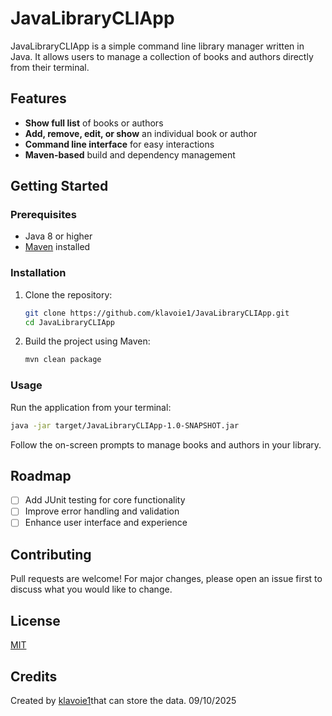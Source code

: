 # JavaLibraryCLIApp

JavaLibraryCLIApp is a simple command line library manager written in Java. It allows users to manage a collection of books and authors directly from their terminal.

## Features

- **Show full list** of books or authors
- **Add, remove, edit, or show** an individual book or author
- **Command line interface** for easy interactions
- **Maven-based** build and dependency management

## Getting Started

### Prerequisites

- Java 8 or higher
- [Maven](https://maven.apache.org/) installed

### Installation

1. Clone the repository:
    ```bash
    git clone https://github.com/klavoie1/JavaLibraryCLIApp.git
    cd JavaLibraryCLIApp
    ```

2. Build the project using Maven:
    ```bash
    mvn clean package
    ```

### Usage

Run the application from your terminal:

```bash
java -jar target/JavaLibraryCLIApp-1.0-SNAPSHOT.jar
```

Follow the on-screen prompts to manage books and authors in your library.

## Roadmap

- [ ] Add JUnit testing for core functionality
- [ ] Improve error handling and validation
- [ ] Enhance user interface and experience

## Contributing

Pull requests are welcome! For major changes, please open an issue first to discuss what you would like to change.

## License

[MIT](LICENSE)

## Credits

Created by [klavoie1](https://github.com/klavoie1)that can store the data.
09/10/2025
